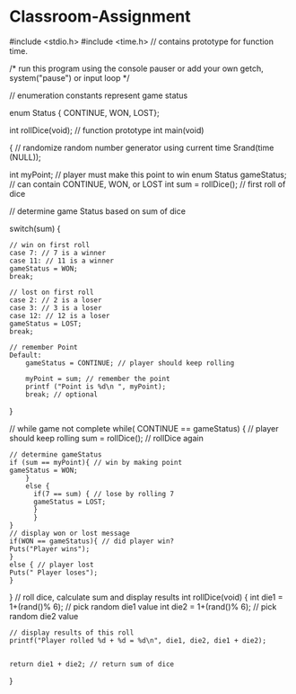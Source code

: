 # Classroom-Assignment


#include <stdio.h>
#include <time.h> // contains prototype for function time.

/* run this program using the console pauser or add your own getch, system("pause") or input loop */

// enumeration constants represent game status

enum Status { CONTINUE, WON, LOST};

int rollDice(void); // function prototype
int main(void)

{
 // randomize random number generator using current time
 Srand(time (NULL));

 int myPoint; // player must make this point to win
 enum Status gameStatus; // can contain CONTINUE, WON, or LOST
 int sum = rollDice(); // first roll of dice

  // determine game Status based on sum of dice

  switch(sum) {

  	// win on first roll
  	case 7: // 7 is a winner
  	case 11: // 11 is a winner
  	gameStatus = WON;
  	break;

  	// lost on first roll
  	case 2: // 2 is a loser
  	case 3: // 3 is a loser
  	case 12: // 12 is a loser
  	gameStatus = LOST;
  	break;

  	// remember Point
  	Default:
  		gameStatus = CONTINUE; // player should keep rolling

  		myPoint = sum; // remember the point
  		printf ("Point is %d\n ", myPoint);
  		break; // optional

  }

  // while game not complete
  while( CONTINUE == gameStatus) { // player should keep rolling
  	sum = rollDice(); // rollDice again

  	// determine gameStatus
  	if (sum == myPoint){ // win by making point
  	gameStatus = WON;
  		}
  		else {
		  if(7 == sum) { // lose by rolling 7
		  gameStatus = LOST;
		  }
		  }
	}
	// display won or lost message
	if(WON == gameStatus){ // did player win?
	Puts("Player wins");
	}
	else { // player lost
	Puts(" Player loses");
	}
}
 // roll dice, calculate sum and display results
 int rollDice(void)
 {
 	int die1 = 1+(rand()% 6); // pick random die1 value
 	int die2 = 1+(rand()% 6); // pick random die2 value

 	// display results of this roll
 	printf("Player rolled %d + %d = %d\n", die1, die2, die1 + die2);


	return die1 + die2; // return sum of dice
}
